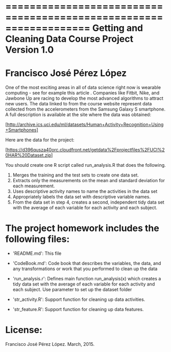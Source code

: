 ==================================================================
Getting and Cleaning Data Course Project 
Version 1.0
==================================================================
Francisco José Pérez López
==================================================================

One of the most exciting areas in all of data science right now is wearable computing - see for example this article . Companies like Fitbit, Nike, and Jawbone Up are racing to develop the most advanced algorithms to attract new users. The data linked to from the course website represent data collected from the accelerometers from the Samsung Galaxy S smartphone. A full description is available at the site where the data was obtained: 

[http://archive.ics.uci.edu/ml/datasets/Human+Activity+Recognition+Using+Smartphones]

Here are the data for the project: 

[https://d396qusza40orc.cloudfront.net/getdata%2Fprojectfiles%2FUCI%20HAR%20Dataset.zip]

You should create one R script called run_analysis.R that does the following. 

1. Merges the training and the test sets to create one data set.
2. Extracts only the measurements on the mean and standard deviation for each measurement. 
3. Uses descriptive activity names to name the activities in the data set
4. Appropriately labels the data set with descriptive variable names. 
5. From the data set in step 4, creates a second, independent tidy data set with the average of each variable for each activity and each subject.


The project homework includes the following files:
=========================================

- 'README.md': This file

- 'CodeBook.md': Code book that describes the variables, the data, and any transformations or work that you performed to clean up the data

- 'run_analysis.r': Defines main function run_analysis(x) which creates a tidy data set with the average of each variable for each activity and each subject. Use parameter to set up the dataset folder

- 'str_activity.R': Support function for cleaning up data activities.

- 'str_feature.R': Support function for cleaning up data features.


License:
========
Francisco José Pérez López. March, 2015.
